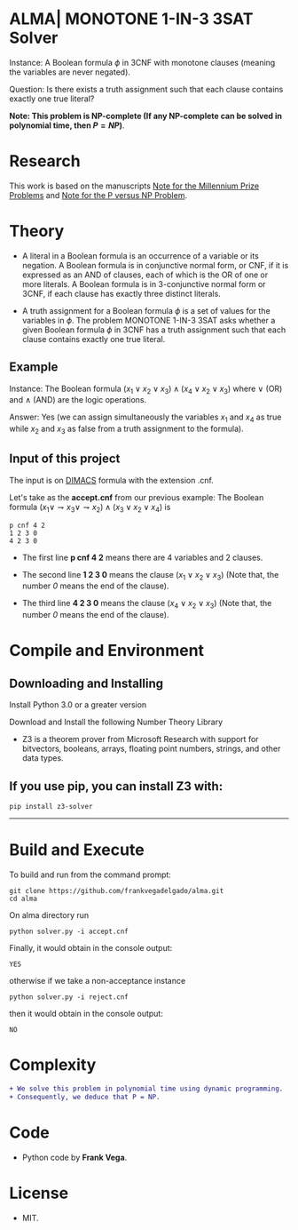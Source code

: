 # ALMA| MONOTONE 1-IN-3 3SAT Solver

Instance: A Boolean formula $\phi$ in 3CNF with monotone clauses (meaning the variables are never negated).

Question: Is there exists a truth assignment such that each clause contains exactly one true literal?
 
**Note: This problem is NP-complete (If any NP-complete can be solved in polynomial time, then $P = NP$)**.

# Research

This work is based on the manuscripts [Note for the Millennium Prize Problems](https://www.researchgate.net/publication/377808644_Note_for_the_Millennium_Prize_Problems) and [Note for the P versus NP Problem](https://www.researchgate.net/publication/377656601_Note_for_the_P_versus_NP_Problem).

# Theory

- A literal in a Boolean formula is an occurrence of a variable or its negation. A Boolean formula is in conjunctive normal form, or CNF, if it is expressed as an AND of clauses, each of which is the OR of one or more literals. A Boolean formula is in 3-conjunctive normal form or 3CNF, if each clause has exactly three distinct literals.

- A truth assignment for a Boolean formula $\phi$ is a set of values for the variables in $\phi$. The problem MONOTONE 1-IN-3 3SAT asks whether a given Boolean formula $\phi$ in 3CNF has a truth assignment such that each clause contains exactly one true literal.

Example
----- 

Instance: The Boolean formula $(x_{1} \vee x_{2} \vee x_{3}) \wedge (x_{4} \vee x_{2} \vee x_{3})$ where $\vee$ (OR) and $\wedge$ (AND) are the logic operations.

Answer: Yes (we can assign simultaneously the variables $x_{1}$ and $x_{4}$ as true while $x_{2}$ and $x_{3}$ as false from a truth assignment to the formula).

Input of this project
-----

The input is on [DIMACS](http://www.satcompetition.org/2009/format-benchmarks2009.html) formula with the extension .cnf.
  
Let's take as the **accept.cnf** from our previous example: The Boolean formula $(x_{1} \vee \rightharpoondown x_{3} \vee \rightharpoondown x_{2}) \wedge (x_{3} \vee x_{2} \vee x_{4})$ is
```  
p cnf 4 2
1 2 3 0
4 2 3 0
```  

- The first line **p cnf 4 2** means there are 4 variables and 2 clauses.

- The second line **1 2 3 0** means the clause $(x_{1} \vee x_{2} \vee x_{3})$ (Note that, the number *0* means the end of the clause).

- The third line **4 2 3 0** means the clause $(x_{4} \vee x_{2} \vee x_{3})$ (Note that, the number *0* means the end of the clause).

# Compile and Environment

Downloading and Installing
-----

Install Python 3.0 or a greater version 

Download and Install the following Number Theory Library 

- Z3 is a theorem prover from Microsoft Research with support for bitvectors, booleans, arrays, floating point numbers, strings, and other data types.

If you use pip, you can install Z3 with:
-----
```
pip install z3-solver
```

-----

# Build and Execute

To build and run from the command prompt:

```
git clone https://github.com/frankvegadelgado/alma.git
cd alma
```

On alma directory run

```
python solver.py -i accept.cnf
```

Finally, it would obtain in the console output:

```
YES
```

otherwise if we take a non-acceptance instance 

```
python solver.py -i reject.cnf
```

then it would obtain in the console output:

```
NO
```

# Complexity

````diff
+ We solve this problem in polynomial time using dynamic programming.
+ Consequently, we deduce that P = NP.
````

# Code

- Python code by **Frank Vega**.

# License
- MIT.